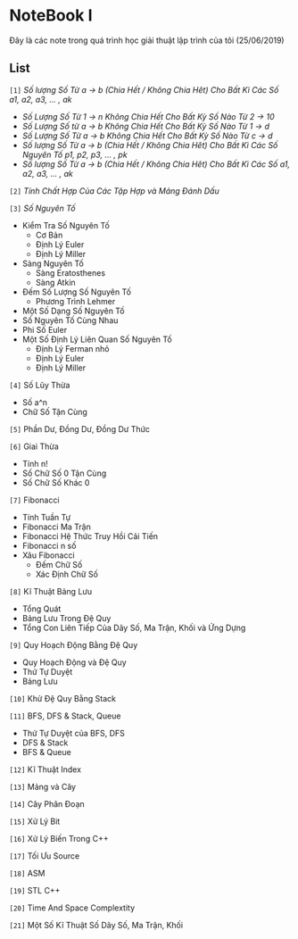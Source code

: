 # NoteBook I
Đây là các note trong quá trình học giải thuật lập trình của tôi (25/06/2019)

## List

`[1]` *Số lượng Số Từ a -> b (Chia Hết / Không Chia Hêt) Cho Bất Kì Các Số a1, a2, a3, ... , ak*
  * *Số Lượng Số Từ 1 -> n Không Chia Hết Cho Bất Kỳ Số Nào Từ 2 -> 10*
  * *Số Lượng Số từ a -> b Không Chia Hết Cho Bất Kỳ Số Nào Từ 1 -> d*
  * *Số Lượng Số Từ a -> b Không Chia Hết Cho Bất Kỳ Số Nào Từ c -> d*
  * *Số lượng Số Từ a -> b (Chia Hết / Không Chia Hêt) Cho Bất Kì Các Số Nguyên Tố p1, p2, p3, ... , pk*
  * *Số lượng Số Từ a -> b (Chia Hết / Không Chia Hêt) Cho Bất Kì Các Số a1, a2, a3, ... , ak*
 
`[2]` *Tính Chất Hợp Của Các Tập Hợp và Mảng Đánh Dấu*

`[3]` *Số Nguyên Tố*
  * Kiểm Tra Số Nguyên Tố
    * Cơ Bản
    * Định Lý Euler
    * Định Lý Miller
  * Sàng Nguyên Tố
    * Sàng Eratosthenes
    * Sàng Atkin
  * Đếm Số Lượng Số Nguyên Tố
    * Phương Trình Lehmer
  * Một Số Dạng Số Nguyên Tố
  * Số Nguyên Tố Cùng Nhau
  * Phi Số Euler
  * Một Số Định Lý Liên Quan Số Nguyên Tố
    * Định Lý Ferman nhỏ
    * Định Lý Euler
    * Định Lý Miller
    
`[4]` Số Lũy Thừa
  * Số a^n
  * Chữ Số Tận Cùng
  
`[5]` Phần Dư, Đồng Dư, Đồng Dư Thức

`[6]` Giai Thừa
  * Tính n!
  * Số Chữ Số 0 Tận Cùng
  * Số Chữ Số Khác 0
  
`[7]` Fibonacci
  * Tính Tuần Tự
  * Fibonacci Ma Trận
  * Fibonacci Hệ Thức Truy Hồi Cải Tiến
  * Fibonacci n số
  * Xâu Fibonacci
    * Đếm Chữ Số
    * Xác Định Chữ Số
 
`[8]` Kĩ Thuật Bảng Lưu
  * Tổng Quát
  * Bảng Lưu Trong Đệ Quy
  * Tổng Con Liên Tiếp Của Dãy Số, Ma Trận, Khối và Ứng Dựng

`[9]` Quy Hoạch Động Bằng Đệ Quy
  * Quy Hoạch Động và Đệ Quy
  * Thứ Tự Duyệt 
  * Bảng Lưu
  
`[10]` Khử Đệ Quy Bằng Stack

`[11]` BFS, DFS & Stack, Queue
  * Thứ Tự Duyệt của BFS, DFS
  * DFS & Stack
  * BFS & Queue
  
`[12]` Kĩ Thuật Index

`[13]` Mảng và Cây

`[14]` Cây Phân Đoạn

`[15]` Xử Lý Bit

`[16]` Xử Lý Biến Trong C++

`[17]` Tối Ưu Source

`[18]` ASM

`[19]` STL C++

`[20]` Time And Space Complextity

`[21]` Một Số Kĩ Thuật Số Dãy Số, Ma Trận, Khối


